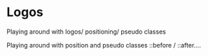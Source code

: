 # Logos
Playing around with logos/ positioning/ pseudo classes

Playing around with position and pseudo classes ::before / ::after....
